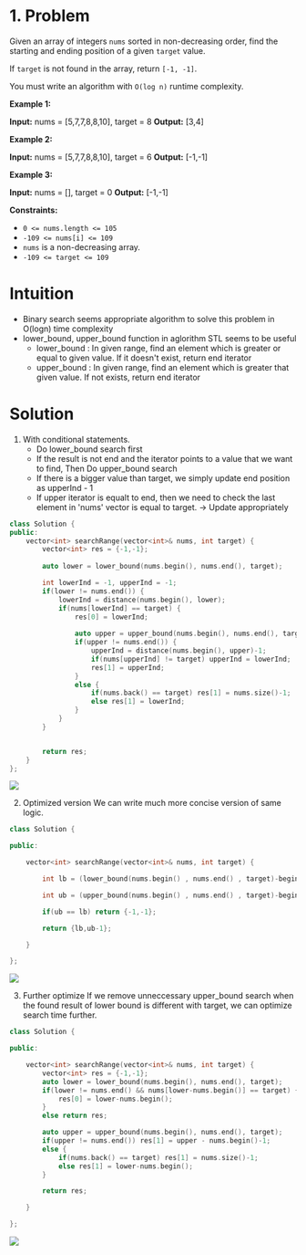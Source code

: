 
# 1. Problem
Given an array of integers `nums` sorted in non-decreasing order, find the starting and ending position of a given `target` value.

If `target` is not found in the array, return `[-1, -1]`.

You must write an algorithm with `O(log n)` runtime complexity.

**Example 1:**

**Input:** nums = [5,7,7,8,8,10], target = 8
**Output:** [3,4]

**Example 2:**

**Input:** nums = [5,7,7,8,8,10], target = 6
**Output:** [-1,-1]

**Example 3:**

**Input:** nums = [], target = 0
**Output:** [-1,-1]

**Constraints:**

- `0 <= nums.length <= 105`
- `-109 <= nums[i] <= 109`
- `nums` is a non-decreasing array.
- `-109 <= target <= 109`


# Intuition

- Binary search seems appropriate algorithm to solve this problem in O(logn) time complexity
- lower_bound, upper_bound function in aglorithm STL seems to be useful
	- lower_bound : In given range, find an element which is greater or equal to given value.  If it doesn't exist, return end iterator
	- upper_bound : In given range, find an element which is greater that given value. If not exists, return end iterator

# Solution

1. With conditional statements.
	- Do lower_bound search first
	- If the result is not end and the iterator points to a value that we want to find, Then Do upper_bound search
	- If there is a bigger value than target, we simply update end position as upperInd - 1
	- If upper iterator is equalt to end, then we need to check the last element in 'nums' vector is equal to target. -> Update appropriately
```cpp
class Solution {
public:
    vector<int> searchRange(vector<int>& nums, int target) {
        vector<int> res = {-1,-1};
        
        auto lower = lower_bound(nums.begin(), nums.end(), target);

        int lowerInd = -1, upperInd = -1;
        if(lower != nums.end()) {
            lowerInd = distance(nums.begin(), lower);
            if(nums[lowerInd] == target) {
                res[0] = lowerInd;
                
                auto upper = upper_bound(nums.begin(), nums.end(), target);
                if(upper != nums.end()) {
                    upperInd = distance(nums.begin(), upper)-1;
                    if(nums[upperInd] != target) upperInd = lowerInd;
                    res[1] = upperInd;
                }
                else {
                    if(nums.back() == target) res[1] = nums.size()-1;
                    else res[1] = lowerInd;
                }
            }
        }


        return res;
    }
};
```
![](../../../../../images/Pasted%20image%2020240108120417.png)

2. Optimized version
	We can write much more concise version of same logic.
```cpp
class Solution {

public:

    vector<int> searchRange(vector<int>& nums, int target) {

        int lb = (lower_bound(nums.begin() , nums.end() , target)-begin(nums));

        int ub = (upper_bound(nums.begin() , nums.end() , target)-begin(nums));

        if(ub == lb) return {-1,-1};

        return {lb,ub-1};

    }

};
```
![](../../../../../images/Pasted%20image%2020240108120410.png)

3. Further optimize
	If we remove unneccessary upper_bound search when the found result of lower bound is different with target, we can optimize search time further.
```cpp
class Solution {

public:

    vector<int> searchRange(vector<int>& nums, int target) {
        vector<int> res = {-1,-1};
        auto lower = lower_bound(nums.begin(), nums.end(), target);
        if(lower != nums.end() && nums[lower-nums.begin()] == target) {
            res[0] = lower-nums.begin();
        }
        else return res;

        auto upper = upper_bound(nums.begin(), nums.end(), target);
        if(upper != nums.end()) res[1] = upper - nums.begin()-1;
        else {
            if(nums.back() == target) res[1] = nums.size()-1;
            else res[1] = lower-nums.begin();
        }

        return res;

    }

};
```
![](../../../../../images/Pasted%20image%2020240108120357.png)